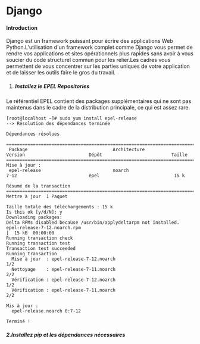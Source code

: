 #                                                 Django 

#### Introduction

Django est un framework puissant pour écrire des applications Web Python.L'utilisation d'un framework complet comme Django vous permet de rendre vos applications et sites opérationnels plus rapides sans avoir à vous soucier du code structurel commun pour les relier.Les cadres vous permettent de vous concentrer sur les parties uniques de votre application et de laisser les outils faire le gros du travail.

1. ##### Installez le EPEL Repositories

Le référentiel EPEL contient des packages supplémentaires qui ne sont pas maintenus dans le cadre de la distribution principale, ce qui est assez rare.

```
[root@localhost ~]# sudo yum install epel-release
--> Résolution des dépendances terminée

Dépendances résolues

=============================================================================================================================================
 Package                                Architecture                     Version                        Dépôt                          Taille
=============================================================================================================================================
Mise à jour :
 epel-release                           noarch                           7-12                           epel                            15 k

Résumé de la transaction
=============================================================================================================================================
Mettre à jour  1 Paquet

Taille totale des téléchargements : 15 k
Is this ok [y/d/N]: y
Downloading packages:
Delta RPMs disabled because /usr/bin/applydeltarpm not installed.
epel-release-7-12.noarch.rpm                                                                                          |  15 kB  00:00:00
Running transaction check
Running transaction test
Transaction test succeeded
Running transaction
  Mise à jour  : epel-release-7-12.noarch                                                                                                1/2
  Nettoyage    : epel-release-7-11.noarch                                                                                                2/2
  Vérification : epel-release-7-12.noarch                                                                                                1/2
  Vérification : epel-release-7-11.noarch                                                                                                2/2

Mis à jour :
  epel-release.noarch 0:7-12

Terminé !

```

##### 2.Installez pip et les dépendances nécessaires

  




